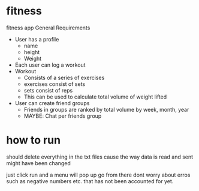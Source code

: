 # fitness
fitness app
General Requirements
- User has a profile 
	- name
	- height
	- Weight
- Each user can log a workout
- Workout
	- Consists of a series of exercises
	- exercises consist of sets
	- sets consist of reps
	- This can be used to calculate total volume of weight lifted 
- User can create friend groups
	- Friends in groups are ranked by total volume by week, month, year
	- MAYBE: Chat per friends group
	

# how to run
should delete everything in the txt files cause the way data is read and sent might have been changed

just click run and a menu will pop up go from there
dont worry about erros such as negative numbers etc. that has not been accounted for yet.
